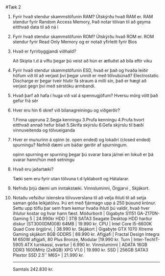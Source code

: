 ﻿#Tæk 2

1. Fyrir hvað stendur skammstöfunin RAM? Útskýrðu hvað RAM er. 
	RAM stendur fyrir Random Access Memory, Það notar tölvan til að geyma eitthvað data til að ná í

2. Fyrir hvað stendur skammstöfunin ROM? 
	Útskýrðu hvað ROM er. ROM stendur fyrir Read Only Memory og er notað yfirleitt fyrir Bios
3. Hvað er fyrirbyggjandi viðhald?
 
	Að Skipta t.d á viftu þegar þú veist að hún er ætluðst að bila eftir viku
4. Fyrir hvað stendur skammstöfunin ESD, hvað er það og hvaða leiðir höfum við til að
verjast því þegar unnið er með tölvubúnað? 
	Electrostatic Discharge er þegar tveir hlutir fá straum á milli sín, það er hægt að verjast gegn því með sérstöku armbandi.
5. Hvað þarf að hafa í huga við val á spennugjöfum? 
	Hversu mörg vött það gefur frá sér
6. Hver eru hin 6 skref við bilanagreiningu og viðgerðir?

	1.Finna uppruna 2.Segja kenningu 3.Prufa kenningu 4.Prufa hvort eitthvað annað hefur bilað 5.Skrifa skýrslu 6.Gefa skýrslu til bæði vinnuveitenda og tölvueiganda
7. Hver er munurinn á opinn (e. open ended) og lokaðri (closed ended) spurningu? 
Nefnið dæmi um báðar gerðir af spurningum.

	opinn spurning er spurning þegar þú svarar bara já/nei en lokuð er þá svarar hann/hún með setningu
8. Hvað eru jaðartæki?

	Tæki sem eru fyrir utan tölvuna t.d lyklaborð og Hátalarar.
9. Nefndu þrjú dæmi um inntakstæki.
	Vinnsluminni, Örgjarvi , Skjákort.
10. Notaðu vefsíður íslenskra tölvuverslana til að velja íhluti til að setja saman góða
leikjatölvu. Þú ert með fjármagn upp á 250 þúsund krónur. Settu upp töflu þar sem
fram kemur hvaða íhluti þú valdir, hvað hver íhlutur kostar og hvar hann fæst.
	Móðurborð | Gigabyte S1151 GA-Z170N-Gaming 5  | 24.990kr
	HDD | 3TB SATA3 Seagate Desktop HDD harður diskur (ST3000DM008) 64MB | 19.990 kr.
	CPU | Intel Core I5-6600K Quad Core örgjörvi, | 38.990 kr.
	Skjákort | Gigabyte GTX 1070 Xtreme Gaming skjákort 8GB GDDR5 | 89.990 kr.
	Aflgjafi | Fractal Design Integra M 650W aflgjafi, 80 Plus Bronze, Modular |19.990 kr.
	Turn | Inter-TechIT-5905 ATX turnkassi, svartur | 6.990 kr.
	Vinnsluminni | ADATA 16GB DDR3 1600MHz (2x8GB) XPG V1.0 | 19.990 kr.
	SSD | 256GB SATA3 Plextor SSD 2.5'' M6S+ | 21.990 kr.
	__________________________________________________________________________________________
	Samtals 242.830 kr.